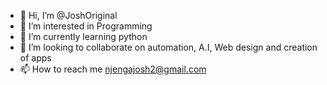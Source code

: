 - 👋 Hi, I’m @JoshOriginal
- 👀 I’m interested in Programming
- 🌱 I’m currently learning python
- 💞️ I’m looking to collaborate on automation, A.I, Web design and creation of apps
- 📫 How to reach me njengajosh2@gmail.com

<!---
JoshOriginal/JoshOriginal is a ✨ special ✨ repository because its `README.md` (this file) appears on your GitHub profile.
You can click the Preview link to take a look at your changes.
--->
